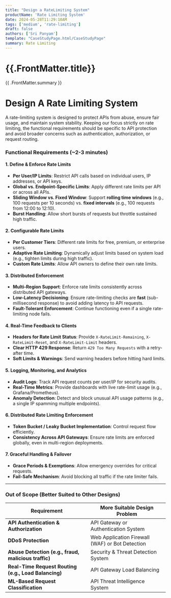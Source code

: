 ```yaml
---
title: "Design a RateLimiting System"
productName: 'Rate Limiting System'
date: 2024-05-28T11:29:10AM
tags: ['medium', 'rate-limiting']
draft: false
authors: ['Sri Panyam']
template: "CaseStudyPage.html/CaseStudyPage"
summary: Rate Limiting
---
```


# {{.FrontMatter.title}}

{{ .FrontMatter.summary }}


# Design A Rate Limiting System

A rate-limiting system is designed to protect APIs from abuse, ensure fair usage, and maintain system stability. Keeping our focus strictly on rate limiting, the functional requirements should be specific to API protection and avoid broader concerns such as authentication, authorization, or request routing.

### Functional Requirements (~2-3 minutes)

#### **1\. Define & Enforce Rate Limits**

* **Per User/IP Limits**: Restrict API calls based on individual users, IP addresses, or API keys.  
* **Global vs. Endpoint-Specific Limits**: Apply different rate limits per API or across all APIs.  
* **Sliding Window vs. Fixed Window**: Support **rolling time windows** (e.g., 100 requests per 10 seconds) vs. **fixed intervals** (e.g., 100 requests from 12:00 to 12:10).  
* **Burst Handling**: Allow short bursts of requests but throttle sustained high traffic.

#### **2\. Configurable Rate Limits**

* **Per Customer Tiers**: Different rate limits for free, premium, or enterprise users.  
* **Adaptive Rate Limiting**: Dynamically adjust limits based on system load (e.g., tighten limits during high traffic).  
* **Custom Rate Limits**: Allow API owners to define their own rate limits.

#### **3\. Distributed Enforcement**

* **Multi-Region Support**: Enforce rate limits consistently across distributed API gateways.  
* **Low-Latency Decisioning**: Ensure rate-limiting checks are **fast** (sub-millisecond response) to avoid adding latency to API requests.  
* **Fault-Tolerant Enforcement**: Continue functioning even if a single rate-limiting node fails.

#### **4\. Real-Time Feedback to Clients**

* **Headers for Rate Limit Status**: Provide `X-RateLimit-Remaining`, `X-RateLimit-Reset`, and `X-RateLimit-Limit` headers.  
* **Clear HTTP 429 Response**: Return `429 Too Many Requests` with a retry-after time.  
* **Soft Limits & Warnings**: Send warning headers before hitting hard limits.

#### **5\. Logging, Monitoring, and Analytics**

* **Audit Logs**: Track API request counts per user/IP for security audits.  
* **Real-Time Metrics**: Provide dashboards with live rate-limit usage (e.g., Grafana/Prometheus).  
* **Anomaly Detection**: Detect and block unusual API usage patterns (e.g., a single IP spamming multiple endpoints).

#### **6\. Distributed Rate Limiting Enforcement**

* **Token Bucket / Leaky Bucket Implementation**: Control request flow efficiently.  
* **Consistency Across API Gateways**: Ensure rate limits are enforced globally, even in multi-region deployments.

#### **7\. Graceful Handling & Failover**

* **Grace Periods & Exemptions**: Allow emergency overrides for critical requests.  
* **Fail-Safe Mechanism**: Avoid blocking all traffic if the rate limiter fails.

---

### **Out of Scope (Better Suited to Other Designs)**

| Requirement | More Suitable Design Problem |
| ----- | ----- |
| **API Authentication & Authorization** | API Gateway or Authentication System |
| **DDoS Protection** | Web Application Firewall (WAF) or Bot Detection |
| **Abuse Detection (e.g., fraud, malicious traffic)** | Security & Threat Detection System |
| **Real-Time Request Routing (e.g., Load Balancing)** | API Gateway Load Balancing |
| **ML-Based Request Classification** | API Threat Intelligence System |


